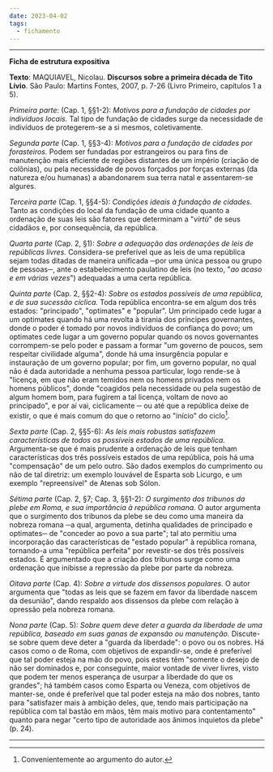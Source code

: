 ```yaml
---
date: 2023-04-02
tags:
  - fichamento
---
```

---
**Ficha de estrutura expositiva**

**Texto**: MAQUIAVEL, Nicolau. **Discursos sobre a primeira década de Tito Lívio**. São Paulo: Martins Fontes, 2007, p. 7-26 (Livro Primeiro, capítulos 1 a 5).

*Primeira parte*: (Cap. 1, §§1-2): *Motivos para a fundação de cidades por indivíduos locais.* 
Tal tipo de fundação de cidades surge da necessidade de indivíduos de protegerem-se a si mesmos, coletivamente.

*Segunda parte* (Cap. 1, §§3-4): *Motivos para a fundação de cidades por forasteiros.* 
Podem ser fundadas por estrangeiros ou para fins de manutenção mais eficiente de regiões distantes de um império (criação de colônias), ou pela necessidade de povos forçados por forças externas (da natureza e/ou humanas) a abandonarem sua terra natal e assentarem-se algures.

*Terceira parte* (Cap. 1, §§4-5): *Condições ideais à fundação de cidades.* 
Tanto as condições do local da fundação de uma cidade quanto a ordenação de suas leis são fatores que determinam a "*virtù*" de seus cidadãos e, por consequência, da república.

*Quarta parte* (Cap. 2, §1): *Sobre a adequação das ordenações de leis de repúblicas livres.* 
Considera-se preferível que as leis de uma república sejam todas ditadas de maneira unificada ─por uma única pessoa ou grupo de pessoas─, ante o estabelecimento paulatino de leis (no texto, "*ao acaso e em várias vezes*") adequadas a uma certa república.

*Quinta parte* (Cap. 2, §§2-4): *Sobre os estados possíveis de uma república, e de sua sucessão cíclica.* 
Toda república encontra-se em algum dos três estados: "principado", "optimates" e "popular". Um principado cede lugar a um optimates quando há uma revolta à tirania dos príncipes governantes, donde o poder é tomado por novos indivíduos de confiança do povo; um optimates cede lugar a um governo popular quando os novos governantes corrompem-se pelo poder e passam a formar "um governo de poucos, sem respeitar civilidade alguma", donde há uma insurgência popular e instauração de um governo popular; por fim, um governo popular, no qual não é dada autoridade a nenhuma pessoa particular, logo rende-se à "licença, em que não eram temidos nem os homens privados nem os homens públicos", donde "coagidos pela necessidade ou pela sugestão de algum homem bom, para fugirem a tal licença, voltam de novo ao principado", e por aí vai, ciclicamente ─ ou até que a república deixe de existir, o que é mais comum do que o retorno ao "início" do ciclo[^1]. 

*Sexta parte* (Cap. 2, §§5-6): *As leis mais robustas satisfazem características de todos os possíveis estados de uma república.*
Argumenta-se que é mais prudente a ordenação de leis que tenham características dos três possíveis estados de uma república, pois há uma "compensação" de um pelo outro. São dados exemplos do cumprimento ou não de tal diretriz: um exemplo louvável de Esparta sob Licurgo, e um exemplo "repreensível" de Atenas sob Sólon. 

*Sétima parte* (Cap. 2, §7; Cap. 3, §§1-2): *O surgimento dos tribunos da plebe em Roma, e sua importância à república romana.*
O autor argumenta que o surgimento dos tribunos da plebe se deu como uma maneira da nobreza romana ─a qual, argumenta, detinha qualidades de principado e optimates─ de "conceder ao povo a sua parte"; tal ato permitiu uma incorporação das características de "estado popular" à república romana, tornando-a uma "república perfeita" por revestir-se dos três possíveis estados. É argumentado que a criação dos tribunos surge como uma ordenação que inibisse a repressão da plebe por parte da nobreza.

*Oitava parte* (Cap. 4): *Sobre a virtude dos dissensos populares.*
O autor argumenta que "todas as leis que se fazem em favor da liberdade nascem da desunião", dando respaldo aos dissensos da plebe com relação à opressão pela nobreza romana. 

*Nona parte* (Cap. 5): *Sobre quem deve deter a guarda da liberdade de uma república, baseado em suas ganas de expansão ou manutenção.*
Discute-se sobre quem deve deter a "guarda da liberdade": o povo ou os nobres. Há casos como o de Roma, com objetivos de expandir-se, onde é preferível que tal poder esteja na mão do povo, pois estes têm "somente o desejo de não ser dominados e, por conseguinte, maior vontade de viver livres, visto que podem ter menos esperança de usurpar a liberdade do que os grandes"; há também casos como Esparta ou Veneza, com objetivos de manter-se, onde é preferível que tal poder esteja na mão dos nobres, tanto para "satisfazer mais à ambição deles, que, tendo mais participação na república com tal bastão em mãos, têm mais motivo para contentamento" quanto para negar "certo tipo de autoridade aos ânimos inquietos da plebe" (p. 24). 

---

[^1]: Convenientemente ao argumento do autor.